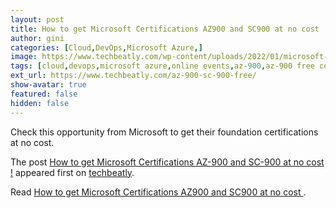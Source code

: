 ```yaml
---
layout: post
title: How to get Microsoft Certifications AZ900 and SC900 at no cost 
author: gini
categories: [Cloud,DevOps,Microsoft Azure,]
image: https://www.techbeatly.com/wp-content/uploads/2022/01/microsoft-free-certification-new-1024x576.png
tags: [cloud,devops,microsoft azure,online events,az-900,az-900 free certification,azure,free certification,microsoft,microsoft azure free certitfication,sc-900,sc-900 free certification,]
ext_url: https://www.techbeatly.com/az-900-sc-900-free/
show-avatar: true
featured: false
hidden: false
---
```


<p>Check this opportunity from Microsoft to get their foundation certifications at no cost. </p>
<p>The post <a href="https://www.techbeatly.com/az-900-sc-900-free/" rel="nofollow">How to get Microsoft Certifications AZ-900 and SC-900 at no cost !</a> appeared first on <a href="https://www.techbeatly.com" rel="nofollow">techbeatly</a>.</p>

Read [How to get Microsoft Certifications AZ900 and SC900 at no cost ](https://www.techbeatly.com/az-900-sc-900-free/).